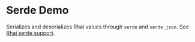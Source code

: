 # Serde Demo

Serializes and deserializes Rhai values through `serde` and `serde_json`. See [Rhai serde support](https://rhai.rs/book/features/serde.html).
